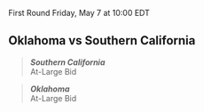 First Round
Friday, May 7 at 10:00 EDT
## Oklahoma vs Southern California

> ***Southern California***  
> At-Large Bid

> ***Oklahoma***  
> At-Large Bid